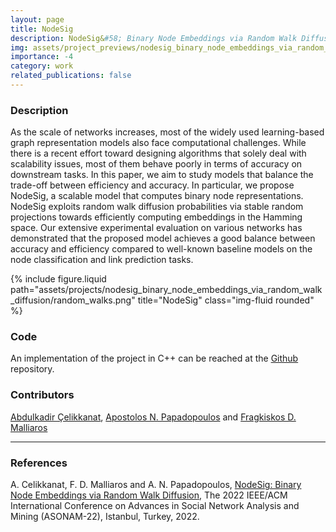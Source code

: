 ```yaml
---
layout: page
title: NodeSig
description: NodeSig&#58; Binary Node Embeddings via Random Walk Diffusion
img: assets/project_previews/nodesig_binary_node_embeddings_via_random_walk_diffusion.png
importance: -4
category: work
related_publications: false
---
```


### Description
As the scale of networks increases, most of the widely used learning-based graph representation models also face computational challenges. While there is a recent effort toward designing algorithms that solely deal with scalability issues, most of them behave poorly in terms of accuracy on downstream tasks. In this paper, we aim to study models that balance the trade-off between efficiency and accuracy. In particular, we propose NodeSig, a  scalable model that computes binary node representations. NodeSig exploits random walk diffusion probabilities via stable random projections towards efficiently computing embeddings in the Hamming space. Our extensive experimental evaluation on various networks has demonstrated that the proposed model achieves a good balance between accuracy and efficiency compared to well-known baseline models on the node classification and link prediction tasks.

<div class="row justify-content-sm-center">
    <div class="col-sm-12 mt-3 mt-md-0">
        {% include figure.liquid path="assets/projects/nodesig_binary_node_embeddings_via_random_walk_diffusion/random_walks.png" title="NodeSig" class="img-fluid rounded" %}
    </div>
</div>

### Code
An implementation of the project in C++ can be reached at the [Github](https://github.com/abdcelikkanat/nodesig) repository.

### Contributors
[Abdulkadir Çelikkanat](http://abdcelikkanat.github.io/), [Apostolos N. Papadopoulos](http://delab.csd.auth.gr/~apostol/) and [Fragkiskos D. Malliaros](http://fragkiskos.me)

---
### References
A. Celikkanat, F. D. Malliaros and  A. N. Papadopoulos, [NodeSig: Binary Node Embeddings via Random Walk Diffusion](https://ieeexplore.ieee.org/abstract/document/10068621), The 2022 IEEE/ACM International Conference on Advances in Social Network Analysis and Mining (ASONAM-22), Istanbul, Turkey, 2022.
